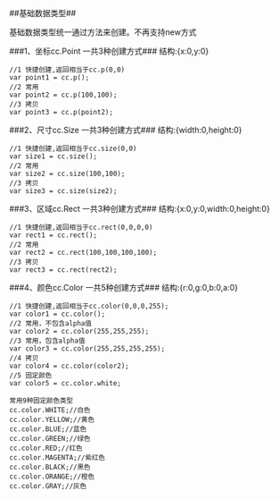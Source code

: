##基础数据类型##

基础数据类型统一通过方法来创建。不再支持new方式

###1、坐标cc.Point 一共3种创建方式###
结构:{x:0,y:0}

    //1 快捷创建,返回相当于cc.p(0,0)
    var point1 = cc.p();
    //2 常用
    var point2 = cc.p(100,100);
    //3 拷贝
    var point3 = cc.p(point2);


###2、尺寸cc.Size  一共3种创建方式###
结构:{width:0,height:0}

    //1 快捷创建,返回相当于cc.size(0,0)
    var size1 = cc.size();
    //2 常用
    var size2 = cc.size(100,100);
    //3 拷贝
    var size3 = cc.size(size2);

###3、区域cc.Rect  一共3种创建方式###
结构:{x:0,y:0,width:0,height:0}

    //1 快捷创建,返回相当于cc.rect(0,0,0,0)
    var rect1 = cc.rect();
    //2 常用
    var rect2 = cc.rect(100,100,100,100);
    //3 拷贝
    var rect3 = cc.rect(rect2);

###4、颜色cc.Color 一共5种创建方式###
结构:{r:0,g:0,b:0,a:0}

    //1 快捷创建,返回相当于cc.color(0,0,0,255);
    var color1 = cc.color();
    //2 常用，不包含alpha值
    var color2 = cc.color(255,255,255);
	//3 常用，包含alpha值
    var color3 = cc.color(255,255,255,255);
    //4 拷贝
    var color4 = cc.color(color2);
	//5 固定颜色
	var color5 = cc.color.white;

	常用9种固定颜色类型
	cc.color.WHITE;//白色
	cc.color.YELLOW;//黄色
	cc.color.BLUE;//蓝色
	cc.color.GREEN;//绿色
	cc.color.RED;//红色
	cc.color.MAGENTA;//紫红色
	cc.color.BLACK;//黑色
	cc.color.ORANGE;//橙色
	cc.color.GRAY;//灰色